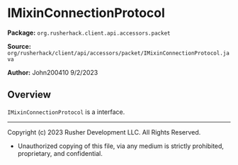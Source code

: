 # IMixinConnectionProtocol

**Package:** `org.rusherhack.client.api.accessors.packet`

**Source:** `org/rusherhack/client/api/accessors/packet/IMixinConnectionProtocol.java`

**Author:** John200410 9/2/2023



## Overview

`IMixinConnectionProtocol` is a interface.

---

Copyright (c) 2023 Rusher Development LLC. All Rights Reserved.
* Unauthorized copying of this file, via any medium is strictly prohibited, proprietary, and confidential.
